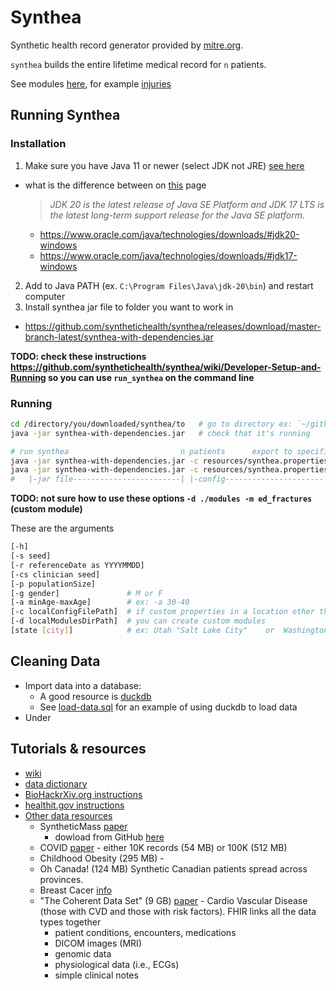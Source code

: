# Synthea
Synthetic health record generator provided by [mitre.org](https://synthea.mitre.org/).

`synthea` builds the entire lifetime medical record for `n` patients.

See modules [here](https://synthetichealth.github.io/module-builder/), for example [injuries](https://synthetichealth.github.io/module-builder/#injuries)

## Running Synthea
### Installation
1) Make sure you have Java 11 or newer (select JDK not JRE) [see here]()
  * what is the difference between on [this](https://www.oracle.com/java/technologies/downloads/) page
    > *JDK 20 is the latest release of Java SE Platform and JDK 17 LTS is the latest long-term support release for the Java SE platform.*
    * https://www.oracle.com/java/technologies/downloads/#jdk20-windows
    * https://www.oracle.com/java/technologies/downloads/#jdk17-windows
2) Add to Java PATH (ex. `C:\Program Files\Java\jdk-20\bin`) and restart computer
3) Install synthea jar file to folder you want to work in
  * https://github.com/synthetichealth/synthea/releases/download/master-branch-latest/synthea-with-dependencies.jar

**TODO: check these instructions https://github.com/synthetichealth/synthea/wiki/Developer-Setup-and-Running so you can use `run_synthea` on the command line**


### Running
```bash
cd /directory/you/downloaded/synthea/to   # go to directory ex: `~/github/one-off-projects/other/synthea/build-data/`
java -jar synthea-with-dependencies.jar   # check that it's running

# run synthea                         n patients      export to specified directory        city or state to user for demograhics
java -jar synthea-with-dependencies.jar -c resources/synthea.properties -p 20    --exporter.baseDirectory=output/n-20    Pennsylvania Philadelphia
java -jar synthea-with-dependencies.jar -c resources/synthea.properties -p 10000 --exporter.baseDirectory=output/n-10000 Pennsylvania Philadelphia
#   |-jar file------------------------| |-config----------------------| |-pop--| |-option----------------=--output dir-| |-location---------------|
```
**TODO: not sure how to use these options `-d ./modules -m ed_fractures` (custom module)**


These are the arguments
```bash
[-h]
[-s seed]
[-r referenceDate as YYYYMMDD]
[-cs clinician seed]
[-p populationSize]
[-g gender]               # M or F
[-a minAge-maxAge]        # ex: -a 30-40
[-c localConfigFilePath]  # if custom properties in a location other than "./resources/synthea.properties", ex: -c "../config/synthea.properties"
[-d localModulesDirPath]  # you can create custom modules
[state [city]]            # ex: Utah "Salt Lake City"    or  Washington Seattle  does not use prefix
```

## Cleaning Data
* Import data into a database:
  * A good resource is [duckdb](https://duckdb.org/)
  * See [load-data.sql](./load-data.sql) for an example of using duckdb to load data
* Under

## Tutorials & resources
* [wiki](https://github.com/synthetichealth/synthea/wiki)
* [data dictionary](https://github.com/synthetichealth/synthea/wiki/CSV-File-Data-Dictionary)
* [BioHackrXiv.org instructions](https://biohackrxiv.org/q4zgx/)
* [healthit.gov instructions](https://www.healthit.gov/sites/default/files/page/2022-04/Synthetic%20Health%20Data%20Challenge_Technical%20Guidance%20and%20Tips_508.pdf)
* [Other data resources](https://synthea.mitre.org/downloads)
  * SyntheticMass [paper](https://doi.org/10.1093/jamia/ocx079)
    * dowload from GitHub [here](https://github.com/synthetichealth/synthea-sample-data/tree/master/downloads)
  * COVID [paper](https://www.sciencedirect.com/science/article/pii/S2666521220300077?via%3Dihub) - either 10K records (54 MB) or 100K (512 MB)
  * Childhood Obesity (295 MB) -
  * Oh Canada! (124 MB) Synthetic Canadian patients spread across provinces.
  * Breast Cacer [info](https://confluence.hl7.org/display/COD/mCODE+Test+Data)
  * "The Coherent Data Set" (9 GB) [paper](https://www.mdpi.com/2079-9292/11/8/1199) - Cardio Vascular Disease (those with CVD and those with risk factors). FHIR links all the data types together
    * patient conditions, encounters, medications
    * DICOM images (MRI)
    * genomic data
    * physiological data (i.e., ECGs)
    * simple clinical notes
